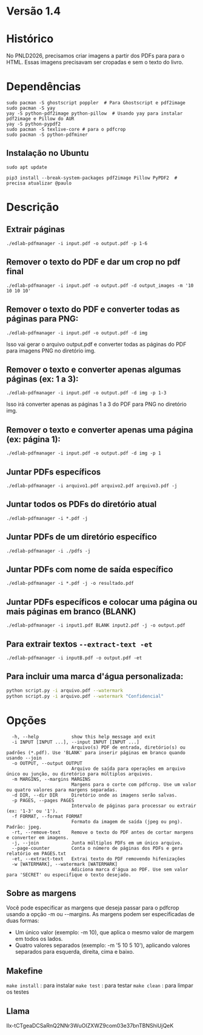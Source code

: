 # Versão 1.4 

# Histórico
No PNLD2026, precisamos criar imagens a partir dos PDFs para para o HTML. Essas imagens precisavam ser cropadas e sem o texto do livro. 

# Dependências
```
sudo pacman -S ghostscript poppler  # Para Ghostscript e pdf2image
sudo pacman -S yay
yay -S python-pdf2image python-pillow  # Usando yay para instalar pdf2image e Pillow do AUR
yay -S python-pypdf2
sudo pacman -S texlive-core # para o pdfcrop
sudo pacman -S python-pdfminer
```

## Instalação no Ubuntu

```
sudo apt update

pip3 install --break-system-packages pdf2image Pillow PyPDF2  # precisa atualizar @paulo
```

# Descrição


## Extrair páginas

```
./edlab-pdfmanager -i input.pdf -o output.pdf -p 1-6
```


## Remover o texto do PDF e dar um crop no pdf final

```
./edlab-pdfmanager -i input.pdf -o output.pdf -d output_images -m '10 10 10 10'
```

## Remover o texto do PDF e converter todas as páginas para PNG:
```
./edlab-pdfmanager -i input.pdf -o output.pdf -d img
```

Isso vai gerar o arquivo output.pdf e converter todas as páginas do PDF para imagens PNG no diretório img.

## Remover o texto e converter apenas algumas páginas (ex: 1 a 3):
```
./edlab-pdfmanager -i input.pdf -o output.pdf -d img -p 1-3
```

Isso irá converter apenas as páginas 1 a 3 do PDF para PNG no diretório img.

## Remover o texto e converter apenas uma página (ex: página 1):

```
./edlab-pdfmanager -i input.pdf -o output.pdf -d img -p 1
```

## Juntar PDFs específicos
```
./edlab-pdfmanager -i arquivo1.pdf arquivo2.pdf arquivo3.pdf -j
```

## Juntar todos os PDFs do diretório atual
```
./edlab-pdfmanager -i *.pdf -j
```

## Juntar PDFs de um diretório específico
```
./edlab-pdfmanager -i ./pdfs -j
```

## Juntar PDFs com nome de saída específico
```
./edlab-pdfmanager -i *.pdf -j -o resultado.pdf
```

## Juntar PDFs específicos e colocar uma página ou mais páginas em branco (BLANK)

```
./edlab-pdfmanager -i input1.pdf BLANK input2.pdf -j -o output.pdf
```

## Para extrair textos `--extract-text -et`

```
./edlab-pdfmanager -i inputB.pdf -o output.pdf -et
``` 

## Para incluir uma marca d'água personalizada:

```bash
python script.py -i arquivo.pdf --watermark
python script.py -i arquivo.pdf --watermark "Confidencial"
```


# Opções

```
  -h, --help            show this help message and exit
  -i INPUT [INPUT ...], --input INPUT [INPUT ...]
                        Arquivo(s) PDF de entrada, diretório(s) ou padrões (*.pdf). Use 'BLANK' para inserir páginas em branco quando usando --join
  -o OUTPUT, --output OUTPUT
                        Arquivo de saída para operações em arquivo único ou junção, ou diretório para múltiplos arquivos.
  -m MARGINS, --margins MARGINS
                        Margens para o corte com pdfcrop. Use um valor ou quatro valores para margens separadas.
  -d DIR, --dir DIR     Diretório onde as imagens serão salvas.
  -p PAGES, --pages PAGES
                        Intervalo de páginas para processar ou extrair (ex: '1-3' ou '1').
  -f FORMAT, --format FORMAT
                        Formato da imagem de saída (jpeg ou png). Padrão: jpeg.
  -rt, --remove-text    Remove o texto do PDF antes de cortar margens e converter em imagens.
  -j, --join            Junta múltiplos PDFs em um único arquivo.
  --page-counter        Conta o número de páginas dos PDFs e gera relatório em PAGES.txt
  -et, --extract-text   Extrai texto do PDF removendo hifenizações
  -w [WATERMARK], --watermark [WATERMARK]
                        Adiciona marca d'água ao PDF. Use sem valor para 'SECRET' ou especifique o texto desejado.
```



## Sobre as margens

Você pode especificar as margens que deseja passar para o pdfcrop usando a opção -m ou --margins.
As margens podem ser especificadas de duas formas:
* Um único valor (exemplo: -m 10), que aplica o mesmo valor de margem em todos os lados.
* Quatro valores separados (exemplo: -m '5 10 5 10'), aplicando valores separados para esquerda, direita, cima e baixo.



## Makefine

`make install`  : para instalar
`make test` : para testar
`make clean` : para limpar os testes
 

 ## Llama

 llx-tCTgeaDCSaRnQ2NNr3WuOIZXWZ9com03e37bnTBNShiUjQeK